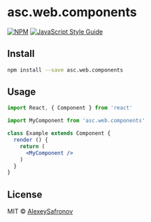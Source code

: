 # asc.web.components

> 

[![NPM](https://img.shields.io/npm/v/asc.web.components.svg)](https://www.npmjs.com/package/asc.web.components) [![JavaScript Style Guide](https://img.shields.io/badge/code_style-standard-brightgreen.svg)](https://standardjs.com)

## Install

```bash
npm install --save asc.web.components
```

## Usage

```jsx
import React, { Component } from 'react'

import MyComponent from 'asc.web.components'

class Example extends Component {
  render () {
    return (
      <MyComponent />
    )
  }
}
```

## License

MIT © [AlexeySafronov](https://github.com/AlexeySafronov)
